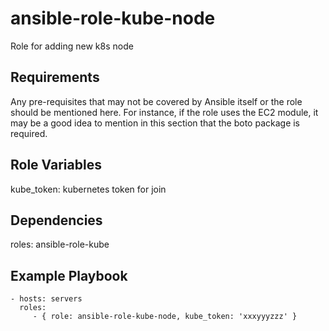 ansible-role-kube-node
=========

Role for adding new k8s node

Requirements
------------

Any pre-requisites that may not be covered by Ansible itself or the role should
be mentioned here. For instance, if the role uses the EC2 module, it may be a
good idea to mention in this section that the boto package is required.

Role Variables
--------------

kube_token: kubernetes token for join

Dependencies
------------

roles: ansible-role-kube

Example Playbook
----------------

    - hosts: servers
      roles:
         - { role: ansible-role-kube-node, kube_token: 'xxxyyyzzz' }
